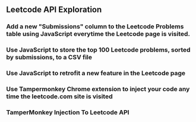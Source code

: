 ## Leetcode API Exploration
### Add a new "Submissions" column to the Leetcode Problems table using JavaScript everytime the Leetcode page is visited.
### Use JavaScript to store the top 100 Leetcode problems, sorted by submissions, to a CSV file
### Use JavaScript to retrofit a new feature in the Leetcode page
### Use Tampermonkey Chrome extension to inject your code any time the leetcode.com site is visited
### TamperMonkey Injection To Leetcode API
